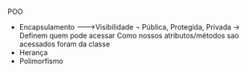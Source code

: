 POO

- Encapsulamento --->Visibilidade ¬ Pública, Protegida, Privada -> Definem quem pode acessar
  Como nossos atributos/métodos sao acessados foram da classe
- Herança
- Polimorfismo
